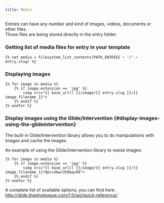 ```yaml
---
title: Media
---
```


Entries can have any number and kind of images, videos, documents or other files.  
Those files are being stored directly in the entry folder.

### Getting list of media files for entry in your template

    {% set media = filesystem_list_contents(PATH_ENTRIES ~ '/' ~ entry.slug) %}

### Displaying images

    {% for image in media %}
        {% if image.extension == 'jpg' %}
            <img src="{{ base_url() }}/image/{{ entry.slug }}/{{ image.filename }}">
        {% endif %}
    {% endfor %}


### Display images using the Glide/Intervention {#display-images-using-the-glideintervention}

The built-in Glide/Intervention library allows you to do manipulations with images and cache the images.

An example of using the Glide/Intervention library to resize images:

    {% for image in media %}
        {% if image.extension == 'jpg' %}
            <img src="{{ base_url() }}/image/{{ entry.slug }}/{{ image.filename }}?dpr=2&w=350&q=60">
        {% endif %}
    {% endfor %}


A complete list of available options, you can find here: <http://glide.thephpleague.com/1.0/api/quick-reference/>
